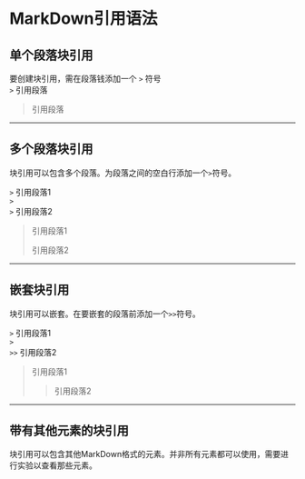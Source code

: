 # MarkDown引用语法
## 单个段落块引用
要创建块引用，需在段落钱添加一个 `>` 符号  
`>` 引用段落
> 引用段落

***
## 多个段落块引用
块引用可以包含多个段落。为段落之间的空白行添加一个`>`符号。  

`>` 引用段落1  
`>`   
`>` 引用段落2  

> 引用段落1  
>   
> 引用段落2  

***
## 嵌套块引用
块引用可以嵌套。在要嵌套的段落前添加一个`>>`符号。  

`>` 引用段落1  
`>`   
`>>` 引用段落2  

> 引用段落1  
>   
>> 引用段落2  

***
## 带有其他元素的块引用
块引用可以包含其他MarkDown格式的元素。并非所有元素都可以使用，需要进行实验以查看那些元素。